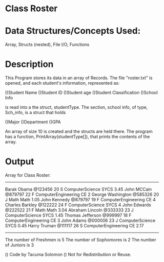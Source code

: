 
Class Roster
============


Data Structures/Concepts Used:
==============================
Array, Structs (nested), File I/O, Functions


Description
===========
This Program stores its data in an array of Records.
The file "roster.txt" is opened, and each student's information, represented as:

()Student Name
()Student ID
()Student age
()Student Classification
()School Info

is read into a the struct, studentType. The section,
school info, of type, Sch_info, is a struct that holds

()Major
()Department
()GPA

An array of size 10 is created and the structs are held there.
The program has a function, PrintArray(studentType[]), that
prints the contents of the array.


Output
======

Array for Class Roster:

*********
Barak Obama  @123456 20 S ComputerScience SYCS 3.45
John MCCain  @879797 22 F ComputerEngineering CE 2
George Washington  @585326 20 J Math Math 1.05
John Kennedy  @879797 19 F ComputerEngineering CE 4
Charles Barkley  @122222 24 F ComputerScience SYCS 4
John Edwards  @222522 21 F Math Math 3.04
Abraham Lincoln  @333333 23 J ComputerScience SYCS 1.45
Thomas Jefferson  @999997 18 F ComputerEngineering CE 3
John Adams  @000006 23 J ComputerScience SYCS 0.45
Harry Truman  @111117 26 S ComputerEngineering CE 2.17
*********


The number of Freshmen is 5
The number of Sophomores is 2
The number of Juniors is 3



() Code by Tacuma Solomon
() Not for Redistribution or Reuse.


